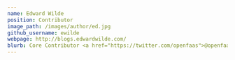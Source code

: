 ```yaml
---
name: Edward Wilde
position: Contributor
image_path: /images/author/ed.jpg
github_username: ewilde
webpage: http://blogs.edwardwilde.com/
blurb: Core Contributor <a href="https://twitter.com/openfaas">@openfaas</a>. Platform architect <a href="https://form3.tech">@f3fincloud</a>
---
```

